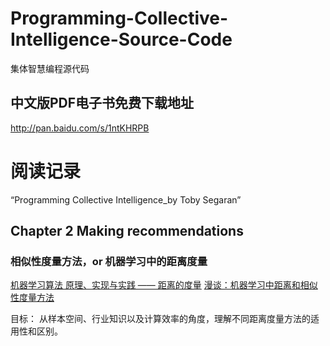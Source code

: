 # Programming-Collective-Intelligence-Source-Code
集体智慧编程源代码

## 中文版PDF电子书免费下载地址

http://pan.baidu.com/s/1ntKHRPB


# 阅读记录
“Programming Collective Intelligence_by Toby Segaran”

## Chapter 2 Making recommendations
### 相似性度量方法，or 机器学习中的距离度量 

[机器学习算法 原理、实现与实践 —— 距离的度量](http://www.cnblogs.com/ronny/p/4080442.html)
[漫谈：机器学习中距离和相似性度量方法](http://www.cnblogs.com/daniel-D/p/3244718.html)

目标： 从样本空间、行业知识以及计算效率的角度，理解不同距离度量方法的适用性和区别。

### 


